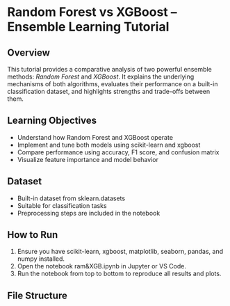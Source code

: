 # Random Forest vs XGBoost – Ensemble Learning Tutorial

## Overview

This tutorial provides a comparative analysis of two powerful ensemble methods: *Random Forest* and *XGBoost*. It explains the underlying mechanisms of both algorithms, evaluates their performance on a built-in classification dataset, and highlights strengths and trade-offs between them.

## Learning Objectives

- Understand how Random Forest and XGBoost operate
- Implement and tune both models using scikit-learn and xgboost
- Compare performance using accuracy, F1 score, and confusion matrix
- Visualize feature importance and model behavior

## Dataset

- Built-in dataset from sklearn.datasets
- Suitable for classification tasks
- Preprocessing steps are included in the notebook

## How to Run

1. Ensure you have scikit-learn, xgboost, matplotlib, seaborn, pandas, and numpy installed.
2. Open the notebook ram&XGB.ipynb in Jupyter or VS Code.
3. Run the notebook from top to bottom to reproduce all results and plots.

## File Structure
